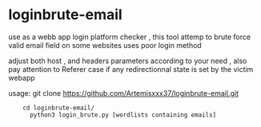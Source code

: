 # loginbrute-email
use as a webb app login platform checker , this tool attemp to brute force valid email field on some websites uses poor login method

adjust both host , and headers parameters according to your need , also pay attention to Referer case if any redirectionnal state is set by the victim webapp


usage:
        git clone https://github.com/Artemisxxx37/loginbrute-email.git

        cd loginbrute-email/
          python3 login_brute.py [wordlists containing emails]
